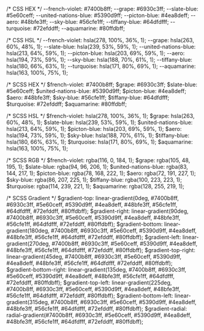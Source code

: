 /* CSS HEX */
--french-violet: #7400b8ff;
--grape: #6930c3ff;
--slate-blue: #5e60ceff;
--united-nations-blue: #5390d9ff;
--picton-blue: #4ea8deff;
--aero: #48bfe3ff;
--sky-blue: #56cfe1ff;
--tiffany-blue: #64dfdfff;
--turquoise: #72efddff;
--aquamarine: #80ffdbff;

/* CSS HSL */
--french-violet: hsla(278, 100%, 36%, 1);
--grape: hsla(263, 60%, 48%, 1);
--slate-blue: hsla(239, 53%, 59%, 1);
--united-nations-blue: hsla(213, 64%, 59%, 1);
--picton-blue: hsla(203, 69%, 59%, 1);
--aero: hsla(194, 73%, 59%, 1);
--sky-blue: hsla(188, 70%, 61%, 1);
--tiffany-blue: hsla(180, 66%, 63%, 1);
--turquoise: hsla(171, 80%, 69%, 1);
--aquamarine: hsla(163, 100%, 75%, 1);

/* SCSS HEX */
$french-violet: #7400b8ff;
$grape: #6930c3ff;
$slate-blue: #5e60ceff;
$united-nations-blue: #5390d9ff;
$picton-blue: #4ea8deff;
$aero: #48bfe3ff;
$sky-blue: #56cfe1ff;
$tiffany-blue: #64dfdfff;
$turquoise: #72efddff;
$aquamarine: #80ffdbff;

/* SCSS HSL */
$french-violet: hsla(278, 100%, 36%, 1);
$grape: hsla(263, 60%, 48%, 1);
$slate-blue: hsla(239, 53%, 59%, 1);
$united-nations-blue: hsla(213, 64%, 59%, 1);
$picton-blue: hsla(203, 69%, 59%, 1);
$aero: hsla(194, 73%, 59%, 1);
$sky-blue: hsla(188, 70%, 61%, 1);
$tiffany-blue: hsla(180, 66%, 63%, 1);
$turquoise: hsla(171, 80%, 69%, 1);
$aquamarine: hsla(163, 100%, 75%, 1);

/* SCSS RGB */
$french-violet: rgba(116, 0, 184, 1);
$grape: rgba(105, 48, 195, 1);
$slate-blue: rgba(94, 96, 206, 1);
$united-nations-blue: rgba(83, 144, 217, 1);
$picton-blue: rgba(78, 168, 222, 1);
$aero: rgba(72, 191, 227, 1);
$sky-blue: rgba(86, 207, 225, 1);
$tiffany-blue: rgba(100, 223, 223, 1);
$turquoise: rgba(114, 239, 221, 1);
$aquamarine: rgba(128, 255, 219, 1);

/* SCSS Gradient */
$gradient-top: linear-gradient(0deg, #7400b8ff, #6930c3ff, #5e60ceff, #5390d9ff, #4ea8deff, #48bfe3ff, #56cfe1ff, #64dfdfff, #72efddff, #80ffdbff);
$gradient-right: linear-gradient(90deg, #7400b8ff, #6930c3ff, #5e60ceff, #5390d9ff, #4ea8deff, #48bfe3ff, #56cfe1ff, #64dfdfff, #72efddff, #80ffdbff);
$gradient-bottom: linear-gradient(180deg, #7400b8ff, #6930c3ff, #5e60ceff, #5390d9ff, #4ea8deff, #48bfe3ff, #56cfe1ff, #64dfdfff, #72efddff, #80ffdbff);
$gradient-left: linear-gradient(270deg, #7400b8ff, #6930c3ff, #5e60ceff, #5390d9ff, #4ea8deff, #48bfe3ff, #56cfe1ff, #64dfdfff, #72efddff, #80ffdbff);
$gradient-top-right: linear-gradient(45deg, #7400b8ff, #6930c3ff, #5e60ceff, #5390d9ff, #4ea8deff, #48bfe3ff, #56cfe1ff, #64dfdfff, #72efddff, #80ffdbff);
$gradient-bottom-right: linear-gradient(135deg, #7400b8ff, #6930c3ff, #5e60ceff, #5390d9ff, #4ea8deff, #48bfe3ff, #56cfe1ff, #64dfdfff, #72efddff, #80ffdbff);
$gradient-top-left: linear-gradient(225deg, #7400b8ff, #6930c3ff, #5e60ceff, #5390d9ff, #4ea8deff, #48bfe3ff, #56cfe1ff, #64dfdfff, #72efddff, #80ffdbff);
$gradient-bottom-left: linear-gradient(315deg, #7400b8ff, #6930c3ff, #5e60ceff, #5390d9ff, #4ea8deff, #48bfe3ff, #56cfe1ff, #64dfdfff, #72efddff, #80ffdbff);
$gradient-radial: radial-gradient(#7400b8ff, #6930c3ff, #5e60ceff, #5390d9ff, #4ea8deff, #48bfe3ff, #56cfe1ff, #64dfdfff, #72efddff, #80ffdbff);
